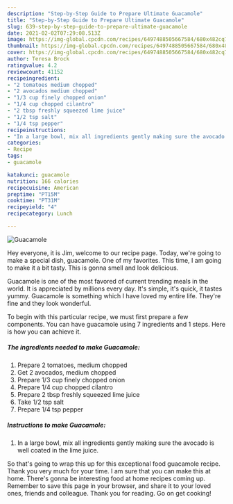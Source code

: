 ```yaml
---
description: "Step-by-Step Guide to Prepare Ultimate Guacamole"
title: "Step-by-Step Guide to Prepare Ultimate Guacamole"
slug: 639-step-by-step-guide-to-prepare-ultimate-guacamole
date: 2021-02-02T07:29:08.513Z
image: https://img-global.cpcdn.com/recipes/6497488505667584/680x482cq70/guacamole-recipe-main-photo.jpg
thumbnail: https://img-global.cpcdn.com/recipes/6497488505667584/680x482cq70/guacamole-recipe-main-photo.jpg
cover: https://img-global.cpcdn.com/recipes/6497488505667584/680x482cq70/guacamole-recipe-main-photo.jpg
author: Teresa Brock
ratingvalue: 4.2
reviewcount: 41152
recipeingredient:
- "2 tomatoes medium chopped"
- "2 avocados medium chopped"
- "1/3 cup finely chopped onion"
- "1/4 cup chopped cilantro"
- "2 tbsp freshly squeezed lime juice"
- "1/2 tsp salt"
- "1/4 tsp pepper"
recipeinstructions:
- "In a large bowl, mix all ingredients gently making sure the avocado is well coated in the lime juice."
categories:
- Recipe
tags:
- guacamole

katakunci: guacamole 
nutrition: 166 calories
recipecuisine: American
preptime: "PT15M"
cooktime: "PT31M"
recipeyield: "4"
recipecategory: Lunch

---
```



![Guacamole](https://img-global.cpcdn.com/recipes/6497488505667584/680x482cq70/guacamole-recipe-main-photo.jpg)

Hey everyone, it is Jim, welcome to our recipe page. Today, we're going to make a special dish, guacamole. One of my favorites. This time, I am going to make it a bit tasty. This is gonna smell and look delicious.



Guacamole is one of the most favored of current trending meals in the world. It is appreciated by millions every day. It's simple, it's quick, it tastes yummy. Guacamole is something which I have loved my entire life. They're fine and they look wonderful.


To begin with this particular recipe, we must first prepare a few components. You can have guacamole using 7 ingredients and 1 steps. Here is how you can achieve it.

<!--inarticleads1-->

##### The ingredients needed to make Guacamole:

1. Prepare 2 tomatoes, medium chopped
1. Get 2 avocados, medium chopped
1. Prepare 1/3 cup finely chopped onion
1. Prepare 1/4 cup chopped cilantro
1. Prepare 2 tbsp freshly squeezed lime juice
1. Take 1/2 tsp salt
1. Prepare 1/4 tsp pepper




<!--inarticleads2-->

##### Instructions to make Guacamole:

1. In a large bowl, mix all ingredients gently making sure the avocado is well coated in the lime juice.




So that's going to wrap this up for this exceptional food guacamole recipe. Thank you very much for your time. I am sure that you can make this at home. There's gonna be interesting food at home recipes coming up. Remember to save this page in your browser, and share it to your loved ones, friends and colleague. Thank you for reading. Go on get cooking!
